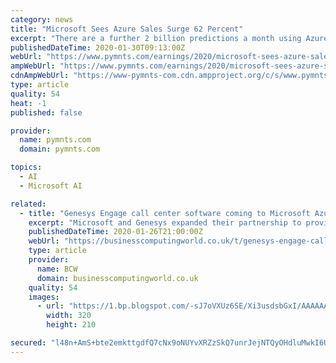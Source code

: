 ```yaml
---
category: news
title: "Microsoft Sees Azure Sales Surge 62 Percent"
excerpt: "There are a further 2 billion predictions a month using Azure machine learning and 3,500 new conversational agents bots created each week with Azure Bot Service. Exclusive PYMNTS Study ..."
publishedDateTime: 2020-01-30T09:13:00Z
webUrl: "https://www.pymnts.com/earnings/2020/microsoft-sees-azure-sales-surge-62-percent/"
ampWebUrl: "https://www.pymnts.com/earnings/2020/microsoft-sees-azure-sales-surge-62-percent/amp/"
cdnAmpWebUrl: "https://www-pymnts-com.cdn.ampproject.org/c/s/www.pymnts.com/earnings/2020/microsoft-sees-azure-sales-surge-62-percent/amp/"
type: article
quality: 54
heat: -1
published: false

provider:
  name: pymnts.com
  domain: pymnts.com

topics:
  - AI
  - Microsoft AI

related:
  - title: "Genesys Engage call center software coming to Microsoft Azure"
    excerpt: "Microsoft and Genesys expanded their partnership to provide a new cloud service for contact centers. Genesys Engage running on Microsoft Azure is targeted for release in late 2020. The companies are also exploring and developing new integrations for ..."
    publishedDateTime: 2020-01-26T21:00:00Z
    webUrl: "https://businesscomputingworld.co.uk/t/genesys-engage-call-center-software-coming-to-microsoft-azure/245116"
    type: article
    provider:
      name: BCW
      domain: businesscomputingworld.co.uk
    quality: 54
    images:
      - url: "https://1.bp.blogspot.com/-sJ7oVXUz6SE/Xi3usdsbGxI/AAAAAAAE7-M/EI39dzDHGFwAn0sPbihPs_uxBJJMQwcTgCLcBGAsYHQ/s320/satyanadella-tonybates.png"
        width: 320
        height: 210

secured: "l48n+AmS+bte2emkttgdfQ7cNx9oNUYvXRZzSkQ7unrJejNTQyOHdluMwkI6UonR7ZwBrbSDht4UTQXrVIVKlwJjcQbJIJOG2+F6v/p1gelirnS/jAoFmhYHRw8nKofJ/SAgfmKsIPZOn/bTR8sCYfdu9/7xMQk/H6td4xpH6GPmIfALc2jWliVWPSTva+Z1XPvzGw/eJknFL6RfAM7A/JB13zU34brP79QjEHT18UMwvmS1OuKaGwBfpSEA7jJLhWcspWFrL5TR/zsHx0yLBSOzVHhAzu4sdAaRt+36FY50D+bTSs1/fnSZ0Ewo0lYI;od89/Q5295khlOrwF6z6vg=="
---
```


